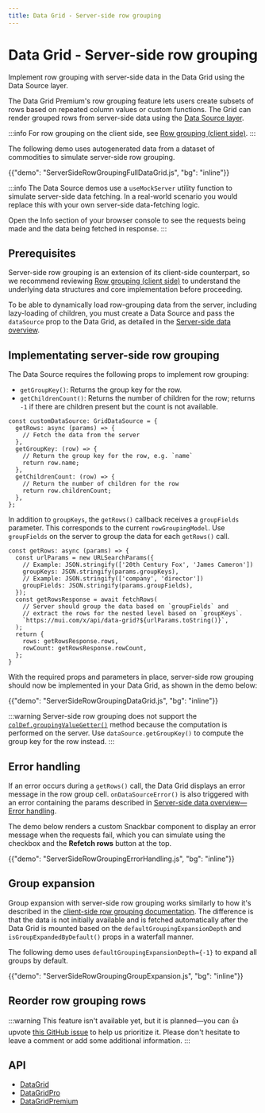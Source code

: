 ```yaml
---
title: Data Grid - Server-side row grouping
---
```


# Data Grid - Server-side row grouping [<span class="plan-premium"></span>](/x/introduction/licensing/#premium-plan 'Premium plan')

<p class="description">Implement row grouping with server-side data in the Data Grid using the Data Source layer.</p>

The Data Grid Premium's row grouping feature lets users create subsets of rows based on repeated column values or custom functions.
The Grid can render grouped rows from server-side data using the [Data Source layer](/x/react-data-grid/server-side-data/#the-solution-the-data-source-layer).

:::info
For row grouping on the client side, see [Row grouping (client side)](/x/react-data-grid/row-grouping/).
:::

The following demo uses autogenerated data from a dataset of commodities to simulate server-side row grouping.

{{"demo": "ServerSideRowGroupingFullDataGrid.js", "bg": "inline"}}

:::info
The Data Source demos use a `useMockServer` utility function to simulate server-side data fetching.
In a real-world scenario you would replace this with your own server-side data-fetching logic.

Open the Info section of your browser console to see the requests being made and the data being fetched in response.
:::

## Prerequisites

Server-side row grouping is an extension of its client-side counterpart, so we recommend reviewing [Row grouping (client side)](/x/react-data-grid/row-grouping/) to understand the underlying data structures and core implementation before proceeding.

To be able to dynamically load row-grouping data from the server, including lazy-loading of children, you must create a Data Source and pass the `dataSource` prop to the Data Grid, as detailed in the [Server-side data overview](/x/react-data-grid/server-side-data/).

## Implementating server-side row grouping

The Data Source requires the following props to implement row grouping:

- `getGroupKey()`: Returns the group key for the row.
- `getChildrenCount()`: Returns the number of children for the row; returns `-1` if there are children present but the count is not available.

```tsx
const customDataSource: GridDataSource = {
  getRows: async (params) => {
    // Fetch the data from the server
  },
  getGroupKey: (row) => {
    // Return the group key for the row, e.g. `name`
    return row.name;
  },
  getChildrenCount: (row) => {
    // Return the number of children for the row
    return row.childrenCount;
  },
};
```

In addition to `groupKeys`, the `getRows()` callback receives a `groupFields` parameter.
This corresponds to the current `rowGroupingModel`.
Use `groupFields` on the server to group the data for each `getRows()` call.

```tsx
const getRows: async (params) => {
  const urlParams = new URLSearchParams({
    // Example: JSON.stringify(['20th Century Fox', 'James Cameron'])
    groupKeys: JSON.stringify(params.groupKeys),
    // Example: JSON.stringify(['company', 'director'])
    groupFields: JSON.stringify(params.groupFields),
  });
  const getRowsResponse = await fetchRows(
    // Server should group the data based on `groupFields` and
    // extract the rows for the nested level based on `groupKeys`.
    `https://mui.com/x/api/data-grid?${urlParams.toString()}`,
  );
  return {
    rows: getRowsResponse.rows,
    rowCount: getRowsResponse.rowCount,
  };
}
```

With the required props and parameters in place, server-side row grouping should now be implemented in your Data Grid, as shown in the demo below:

{{"demo": "ServerSideRowGroupingDataGrid.js", "bg": "inline"}}

:::warning
Server-side row grouping does not support the [`colDef.groupingValueGetter()`](/x/react-data-grid/row-grouping/#using-groupingvaluegetter-for-complex-grouping-value) method because the computation is performed on the server.
Use `dataSource.getGroupKey()` to compute the group key for the row instead.
:::

## Error handling

If an error occurs during a `getRows()` call, the Data Grid displays an error message in the row group cell.
`onDataSourceError()` is also triggered with an error containing the params described in [Server-side data overview—Error handling](/x/react-data-grid/server-side-data/#error-handling).

The demo below renders a custom Snackbar component to display an error message when the requests fail, which you can simulate using the checkbox and the **Refetch rows** button at the top.

{{"demo": "ServerSideRowGroupingErrorHandling.js", "bg": "inline"}}

## Group expansion

Group expansion with server-side row grouping works similarly to how it's described in the [client-side row grouping documentation](/x/react-data-grid/row-grouping/#group-expansion).
The difference is that the data is not initially available and is fetched automatically after the Data Grid is mounted based on the `defaultGroupingExpansionDepth` and `isGroupExpandedByDefault()` props in a waterfall manner.

The following demo uses `defaultGroupingExpansionDepth={-1}` to expand all groups by default.

{{"demo": "ServerSideRowGroupingGroupExpansion.js", "bg": "inline"}}

## Reorder row grouping rows

:::warning
This feature isn't available yet, but it is planned—you can 👍 upvote [this GitHub issue](https://github.com/mui/mui-x/issues/18947) to help us prioritize it. Please don't hesitate to leave a comment or add some additional information.
:::

## API

- [DataGrid](/x/api/data-grid/data-grid/)
- [DataGridPro](/x/api/data-grid/data-grid-pro/)
- [DataGridPremium](/x/api/data-grid/data-grid-premium/)

